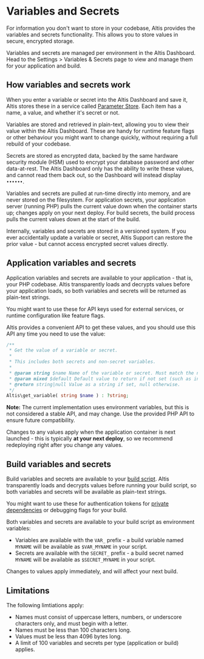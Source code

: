 # Variables and Secrets

For information you don't want to store in your codebase, Altis provides the variables and secrets functionality. This allows you to store values in secure, encrypted storage.

Variables and secrets are managed per environment in the Altis Dashboard. Head to the Settings > Variables & Secrets page to view and manage them for your application and build.


## How variables and secrets work

When you enter a variable or secret into the Altis Dashboard and save it, Altis stores these in a service called [Parameter Store](https://aws.amazon.com/systems-manager/features/). Each item has a name, a value, and whether it's secret or not.

Variables are stored and retrieved in plain-text, allowing you to view their value within the Altis Dashboard. These are handy for runtime feature flags or other behaviour you might want to change quickly, without requiring a full rebuild of your codebase.

Secrets are stored as encrypted data, backed by the same hardware security module (HSM) used to encrypt your database password and other data-at-rest. The Altis Dashboard only has the ability to write these values, and cannot read them back out, so the Dashboard will instead display `••••••`.

Variables and secrets are pulled at run-time directly into memory, and are never stored on the filesystem. For application secrets, your application server (running PHP) pulls the current value down when the container starts up; changes apply on your next deploy. For build secrets, the build process pulls the current values down at the start of the build.

Internally, variables and secrets are stored in a versioned system. If you ever accidentally update a variable or secret, Altis Support can restore the prior value - but cannot access encrypted secret values directly.


## Application variables and secrets

Application variables and secrets are available to your application - that is, your PHP codebase. Altis transparently loads and decrypts values before your application loads, so both variables and secrets will be returned as plain-text strings.

You might want to use these for API keys used for external services, or runtime configuration like feature flags.

Altis provides a convenient API to get these values, and you should use this API any time you need to use the value:

```php
/**
 * Get the value of a variable or secret.
 *
 * This includes both secrets and non-secret variables.
 *
 * @param string $name Name of the variable or secret. Must match the name in the Altis Dashboard exactly.
 * @param mixed $default Default value to return if not set (such as in local environments).
 * @return string|null Value as a string if set, null otherwise.
 */
Altis\get_variable( string $name ) : ?string;
```

**Note:** The current implementation uses environment variables, but this is not considered a stable API, and may change. Use the provided PHP API to ensure future compatibility.

Changes to any values apply when the application container is next launched - this is typically **at your next deploy**, so we recommend redeploying right after you change any values.


## Build variables and secrets

Build variables and secrets are available to your [build script](./build-scripts/README.md). Altis transparently loads and decrypts values before running your build script, so both variables and secrets will be available as plain-text strings.

You might want to use these for authentication tokens for [private dependencies](./build-scripts/private-dependencies.md) or debugging flags for your build.

Both variables and secrets are available to your build script as environment variables:

* Variables are available with the `VAR_` prefix - a build variable named `MYNAME` will be available as `$VAR_MYNAME` in your script.
* Secrets are available with the `SECRET_` prefix - a build secret named `MYNAME` will be available as `$SECRET_MYNAME` in your script.

Changes to values apply immediately, and will affect your next build.


## Limitations

The following limtiations apply:

* Names must consist of uppercase letters, numbers, or underscore characters only, and must begin with a letter.
* Names must be less than 100 characters long.
* Values must be less than 4096 bytes long.
* A limit of 100 variables and secrets per type (application or build) applies.
